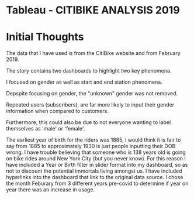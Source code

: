 # Tableau - CITIBIKE ANALYSIS 2019

# Initial Thoughts

The data that I have used is from the CitiBike website and from February 2019. 

The story contains two dashboards to highlight two key phenomena.

I focused on gender as well as start and end station phenomena.

Depspite focusing on gender, the "unknown" gender was not removed.

Repeated users (subscribers), are far more likely to input their gender information when compared to customers.

Furthermore, this could also be due to not everyone wanting to label themselves as 'male' or 'female'.

The earliest year of birth for the riders was 1885, I would think it is fair to say from 1885 to approximately 1930 is just people inputting their DOB wrong. I have trouble believing that someone who is 138 years old is going on bike rides around New York City (but you never know). For this reason I have included a Year or Birth filter in slider format into my dashboard, so as not to discount the potential immortals living amongst us.
I have included hyperlinks into the dashboard that link to the original data source.
I chose the month Feburary from 3 different years pre-covid to determine if year on year there was an increase in usage.
